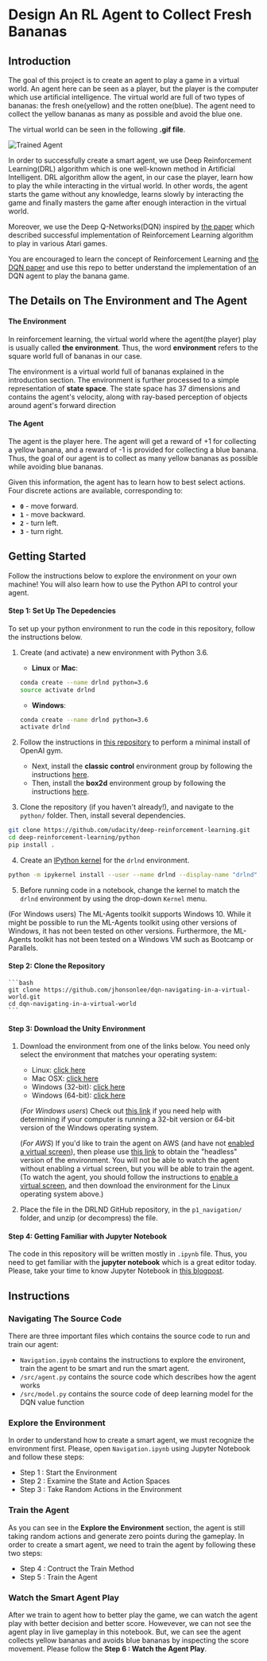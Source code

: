 [//]: # (Image References)

[image1]: https://user-images.githubusercontent.com/10624937/42135619-d90f2f28-7d12-11e8-8823-82b970a54d7e.gif "Trained Agent"

# Design An RL Agent to Collect Fresh Bananas

## Introduction

The goal of this project is to create an agent to play a game in a virtual world. An agent here can be seen as a player, but the player is the computer which use artificial intelligence. The virtual world are full of two types of bananas: the fresh one(yellow) and the rotten one(blue). The agent need to collect the yellow bananas as many as possible and avoid the blue one. 

The virtual world can be seen in the following **.gif file**.

![Trained Agent][image1]

In order to successfully create a smart agent, we use Deep Reinforcement Learning(DRL) algorithm which is one well-known method in Artificial Intelligent. DRL algorithm allow the agent, in our case the player, learn how to play the while interacting in the virtual world. In other words, the agent starts the game without any knowledge, learns slowly by interacting the game and finally masters the game after enough interaction in the virtual world.

Moreover, we use the Deep Q-Networks(DQN) inspired by [the paper](https://storage.googleapis.com/deepmind-media/dqn/DQNNaturePaper.pdf) which described successful implementation of Reinforcement Learning algorithm to play in various Atari games.

You are encouraged to learn the concept of Reinforcement Learning and [the DQN paper](https://storage.googleapis.com/deepmind-media/dqn/DQNNaturePaper.pdf) and use this repo to better understand the implementation of an DQN agent to play the banana game.

## The Details on The Environment and The Agent
#### The Environment
In reinforcement learning, the virtual world where the agent(the player) play is usually called **the environment**. Thus, the word **environment** refers to the square world full of bananas in our case.

The environment is a virtual world full of bananas explained in the introduction section. The environment is further processed to a simple representation of **state space**. The state space has 37 dimensions and contains the agent's velocity, along with ray-based perception of objects around agent's forward direction

#### The Agent
The agent is the player here. The agent will get a reward of +1 for collecting a yellow banana, and a reward of -1 is provided for collecting a blue banana.  Thus, the goal of our agent is to collect as many yellow bananas as possible while avoiding blue bananas.  

Given this information, the agent has to learn how to best select actions.  Four discrete actions are available, corresponding to:
- **`0`** - move forward.
- **`1`** - move backward.
- **`2`** - turn left.
- **`3`** - turn right.

## Getting Started

Follow the instructions below to explore the environment on your own machine! You will also learn how to use the Python API to control your agent.

#### Step 1: Set Up The Depedencies
To set up your python environment to run the code in this repository, follow the instructions below.
1. Create (and activate) a new environment with Python 3.6.

	- __Linux__ or __Mac__: 
	```bash
	conda create --name drlnd python=3.6
	source activate drlnd
	```
	- __Windows__: 
	```bash
	conda create --name drlnd python=3.6 
	activate drlnd
	```
	
2. Follow the instructions in [this repository](https://github.com/openai/gym) to perform a minimal install of OpenAI gym.  
	- Next, install the **classic control** environment group by following the instructions [here](https://github.com/openai/gym#classic-control).
	- Then, install the **box2d** environment group by following the instructions [here](https://github.com/openai/gym#box2d).
	
3. Clone the repository (if you haven't already!), and navigate to the `python/` folder.  Then, install several dependencies.
```bash
git clone https://github.com/udacity/deep-reinforcement-learning.git
cd deep-reinforcement-learning/python
pip install .
```

4. Create an [IPython kernel](http://ipython.readthedocs.io/en/stable/install/kernel_install.html) for the `drlnd` environment.  
```bash
python -m ipykernel install --user --name drlnd --display-name "drlnd"
```

5. Before running code in a notebook, change the kernel to match the `drlnd` environment by using the drop-down `Kernel` menu.

(For Windows users) The ML-Agents toolkit supports Windows 10. While it might be possible to run the ML-Agents toolkit using other versions of Windows, it has not been tested on other versions. Furthermore, the ML-Agents toolkit has not been tested on a Windows VM such as Bootcamp or Parallels.

#### Step 2: Clone the Repository

	```bash
	git clone https://github.com/jhonsonlee/dqn-navigating-in-a-virtual-world.git
	cd dqn-navigating-in-a-virtual-world
	```

#### Step 3: Download the Unity Environment
1. Download the environment from one of the links below.  You need only select the environment that matches your operating system:
    - Linux: [click here](https://s3-us-west-1.amazonaws.com/udacity-drlnd/P1/Banana/Banana_Linux.zip)
    - Mac OSX: [click here](https://s3-us-west-1.amazonaws.com/udacity-drlnd/P1/Banana/Banana.app.zip)
    - Windows (32-bit): [click here](https://s3-us-west-1.amazonaws.com/udacity-drlnd/P1/Banana/Banana_Windows_x86.zip)
    - Windows (64-bit): [click here](https://s3-us-west-1.amazonaws.com/udacity-drlnd/P1/Banana/Banana_Windows_x86_64.zip)
    
    (_For Windows users_) Check out [this link](https://support.microsoft.com/en-us/help/827218/how-to-determine-whether-a-computer-is-running-a-32-bit-version-or-64) if you need help with determining if your computer is running a 32-bit version or 64-bit version of the Windows operating system.

    (_For AWS_) If you'd like to train the agent on AWS (and have not [enabled a virtual screen](https://github.com/Unity-Technologies/ml-agents/blob/master/docs/Training-on-Amazon-Web-Service.md)), then please use [this link](https://s3-us-west-1.amazonaws.com/udacity-drlnd/P1/Banana/Banana_Linux_NoVis.zip) to obtain the "headless" version of the environment. You will not be able to watch the agent without enabling a virtual screen, but you will be able to train the agent. (To watch the agent, you should follow the instructions to [enable a virtual screen](https://github.com/Unity-Technologies/ml-agents/blob/master/docs/Training-on-Amazon-Web-Service.md), and then download the environment for the Linux operating system above.)

2. Place the file in the DRLND GitHub repository, in the `p1_navigation/` folder, and unzip (or decompress) the file.

#### Step 4: Getting Familiar with Jupyter Notebook
The code in this repository will be written mostly in `.ipynb` file. Thus, you need to get familiar with the **jupyter notebook** which is a great editor today. Please, take your time to know Jupyter Notebook in [this blogpost](https://medium.com/codingthesmartway-com-blog/getting-started-with-jupyter-notebook-for-python-4e7082bd5d46). 

## Instructions

### Navigating The Source Code
There are three important files which contains the source code to run and train our agent:
- `Navigation.ipynb` contains the instructions to explore the environent, train the agent to be smart and run the smart agent.
- `/src/agent.py` contains the source code which describes how the agent works
- `/src/model.py` contains the source code of deep learning model for the DQN value function

### Explore the Environment
In order to understand how to create a smart agent, we must recognize the environment first. Please, open `Navigation.ipynb` using Jupyter Notebook and follow these steps:
- Step 1 : Start the Environment
- Step 2 : Examine the State and Action Spaces
- Step 3 : Take Random Actions in the Environment

### Train the Agent
As you can see in the **Explore the Environment** section, the agent is still taking random actions and generate zero points during the gameplay. In order to create a smart agent, we need to train the agent by following these two steps:
- Step 4 : Contruct the Train Method
- Step 5 : Train the Agent

### Watch the Smart Agent Play
After we train to agent how to better play the game, we can watch the agent play with better decision and better score. Howevever, we can not see the agent play in live gameplay in this notebook. But, we can see the agent collects yellow bananas and avoids blue bananas by inspecting the score movement. Please follow the **Step 6 : Watch the Agent Play**.
